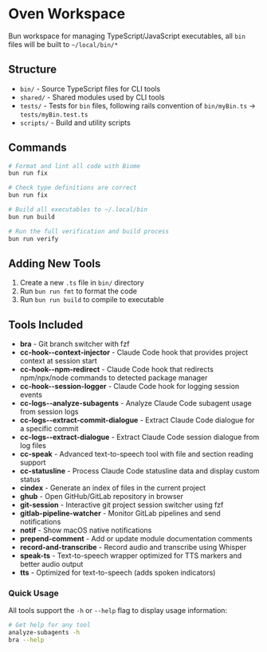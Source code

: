 # Oven Workspace

Bun workspace for managing TypeScript/JavaScript executables, all `bin` files will be built to `~/local/bin/*`

## Structure

- `bin/` - Source TypeScript files for CLI tools
- `shared/` - Shared modules used by CLI tools
- `tests/` - Tests for `bin` files, following rails convention of `bin/myBin.ts` -> `tests/myBin.test.ts`
- `scripts/` - Build and utility scripts

## Commands

```bash
# Format and lint all code with Biome
bun run fix

# Check type definitions are correct
bun run fix

# Build all executables to ~/.local/bin
bun run build

# Run the full verification and build process
bun run verify
```

## Adding New Tools

1. Create a new `.ts` file in `bin/` directory
2. Run `bun run fmt` to format the code
3. Run `bun run build` to compile to executable

## Tools Included

- **bra** - Git branch switcher with fzf
- **cc-hook--context-injector** - Claude Code hook that provides project context at session start
- **cc-hook--npm-redirect** - Claude Code hook that redirects npm/npx/node commands to detected package manager
- **cc-hook--session-logger** - Claude Code hook for logging session events
- **cc-logs--analyze-subagents** - Analyze Claude Code subagent usage from session logs
- **cc-logs--extract-commit-dialogue** - Extract Claude Code dialogue for a specific commit
- **cc-logs--extract-dialogue** - Extract Claude Code session dialogue from log files
- **cc-speak** - Advanced text-to-speech tool with file and section reading support
- **cc-statusline** - Process Claude Code statusline data and display custom status
- **cindex** - Generate an index of files in the current project
- **ghub** - Open GitHub/GitLab repository in browser
- **git-session** - Interactive git project session switcher using fzf
- **gitlab-pipeline-watcher** - Monitor GitLab pipelines and send notifications
- **notif** - Show macOS native notifications
- **prepend-comment** - Add or update module documentation comments
- **record-and-transcribe** - Record audio and transcribe using Whisper
- **speak-ts** - Text-to-speech wrapper optimized for TTS markers and better audio output
- **tts** - Optimized for text-to-speech (adds spoken indicators)

### Quick Usage

All tools support the `-h` or `--help` flag to display usage information:

```bash
# Get help for any tool
analyze-subagents -h
bra --help
```
